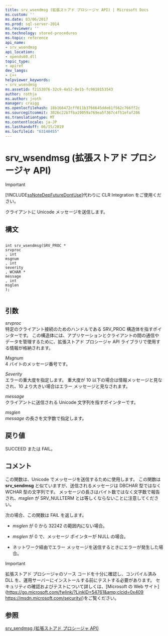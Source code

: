 ```yaml
---
title: srv_wsendmsg (拡張ストアド プロシージャ API) | Microsoft Docs
ms.custom: ''
ms.date: 03/06/2017
ms.prod: sql-server-2014
ms.reviewer: ''
ms.technology: stored-procedures
ms.topic: reference
api_name:
- srv_wsendmsg
api_location:
- opends60.dll
topic_type:
- apiref
dev_langs:
- C++
helpviewer_keywords:
- srv_wsendmsg
ms.assetid: f2153076-32c9-4a52-8e1b-fc9618153543
author: rothja
ms.author: jroth
manager: craigg
ms.openlocfilehash: 18b166472cff011b3766645dde61f562c766ff2c
ms.sourcegitcommit: 3026c22b7fba19059a769ea5f367c4f51efaf286
ms.translationtype: MT
ms.contentlocale: ja-JP
ms.lasthandoff: 06/15/2019
ms.locfileid: "63140455"
---
```

# <a name="srvwsendmsg-extended-stored-procedure-api"></a>srv_wsendmsg (拡張ストアド プロシージャ API)
    
> [!IMPORTANT]  
>  [!INCLUDE[ssNoteDepFutureDontUse](../../includes/ssnotedepfuturedontuse-md.md)]代わりに CLR Integration をご使用ください。  
  
 クライアントに Unicode メッセージを送信します。  
  
## <a name="syntax"></a>構文  
  
```  
  
int srv_wsendmsg(SRV_PROC *   
srvproc  
, int   
msgnum  
, int   
severity  
, WCHAR *   
message  
, int   
msglen  
);  
  
```  
  
## <a name="arguments"></a>引数  
 *srvproc*  
 特定のクライアント接続のためのハンドルである SRV_PROC 構造体を指すポインターです。 この構造体には、アプリケーションとクライアントの間の通信やデータを管理するために、拡張ストアド プロシージャ API ライブラリで使用する情報が格納されます。  
  
 *Msgnum*  
 4 バイトのメッセージ番号です。  
  
 *Severity*  
 エラーの重大度を指定します。 重大度が 10 以下の場合は情報メッセージと見なされ、10 より大きい場合はエラー メッセージと見なされます。  
  
 *message*  
 クライアントに送信される Unicode 文字列を指すポインターです。  
  
 *msglen*  
 *message* の長さを文字数で指定します。  
  
## <a name="returns"></a>戻り値  
 SUCCEED または FAIL。  
  
## <a name="remarks"></a>コメント  
 この関数は、Unicode でメッセージを送信するために使用します。 この関数は **srv_sendmsg** と似ていますが、送信されるメッセージは DBCHAR 型ではなく WCHAR 型の文字列です。 メッセージの長さはバイト数ではなく文字数で報告され、*msglen* が SRV_NULLTERM とは等しくならないことに注意してください。  
  
 次の場合、この関数は FAIL を返します。  
  
-   *msglen* が 0 から 32242 の範囲内にない場合。  
  
-   *msglen* が 0 で、メッセージ ポインターが NULL の場合。  
  
-   ネットワーク経由でエラー メッセージを送信するときにエラーが発生した場合。  
  
> [!IMPORTANT]  
>  拡張ストアド プロシージャのソース コードを十分に確認し、コンパイル済み DLL を、運用サーバーにインストールする前にテストする必要があります。 セキュリティの確認およびテストについて詳しくは、[Microsoft の Web サイト](https://go.microsoft.com/fwlink/?LinkID=54761&amp;clcid=0x409 https://msdn.microsoft.com/security/)をご覧ください。  
  
## <a name="see-also"></a>参照  
 [srv_sendmsg &#40;拡張ストアド プロシージャ API&#41;](srv-sendmsg-extended-stored-procedure-api.md)  
  
  
